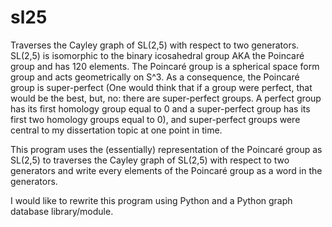 # sl25
Traverses the Cayley graph of SL(2,5) with respect to two generators. SL(2,5) is isomorphic to the binary icosahedral group AKA the Poincaré group and has 120 elements. The Poincaré group is a spherical space form group and acts geometrically on S^3. As a consequence, the Poincaré group is super-perfect (One would think that if a group were perfect, that would be the best, but, no: there are super-perfect groups. A perfect group has its first homology group equal to 0 and a super-perfect group has its first two homology groups equal to 0), and super-perfect groups were central to my dissertation topic at one point in time.

This program uses the (essentially) representation of the Poincaré group as SL(2,5) to traverses the Cayley graph of SL(2,5) with respect to two generators and write every elements of the Poincaré group as a word in the generators.

I would like to rewrite this program using Python and a Python graph database library/module.
